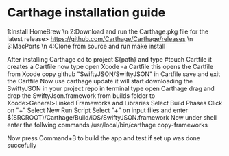 # Carthage installation guide


1:Install HomeBrew \n
2:Download and run the Carthage.pkg file for the latest release> https://github.com/Carthage/Carthage/releases \n
3:MacPorts \n
4:Clone from source and run make install

After installing Carthage
cd to project ${path} and type 
#touch Cartfile
it creates a Cartfile
now type
open Xcode -a Cartfile
this opens the Cartfile from Xcode
copy github "SwiftyJSON/SwiftyJSON" in Cartfile
save and exit the Cartfile
Now use
carthage update 
it will start downloading the SwiftyJSON in your project repo
in terminal type open Carthage 
drag and drop the SwiftyJson.framework from builds folder to Xcode>General>Linked Frameworks and Libraries
Select Build Phases 
Click on "+" Select New Run Script
Select "+" on input files and enter $(SRCROOT)/Carthage/Build/iOS/SwiftyJSON.framework
Now under shell enter the follwing commands /usr/local/bin/carthage copy-frameworks

Now press Command+B to build the app and test if set up was done succefully


